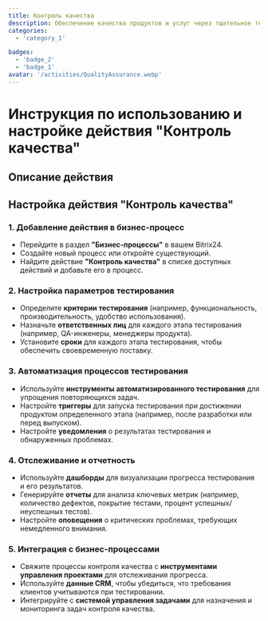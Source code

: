 ```yaml
---
title: Контроль качества
description: Обеспечение качества продуктов и услуг через тщательное тестирование.
categories:
  - 'category_1'

badges:
  - 'badge_2'
  - 'badge_1'
avatar: '/activities/QualityAssurance.webp'
---
```

# Инструкция по использованию и настройке действия "Контроль качества"

## Описание действия

## **Настройка действия "Контроль качества"**

### 1. Добавление действия в бизнес-процесс
- Перейдите в раздел **"Бизнес-процессы"** в вашем Bitrix24.
- Создайте новый процесс или откройте существующий.
- Найдите действие **"Контроль качества"** в списке доступных действий и добавьте его в процесс.

### 2. Настройка параметров тестирования
- Определите **критерии тестирования** (например, функциональность, производительность, удобство использования).
- Назначьте **ответственных лиц** для каждого этапа тестирования (например, QA-инженеры, менеджеры продукта).
- Установите **сроки** для каждого этапа тестирования, чтобы обеспечить своевременную поставку.

### 3. Автоматизация процессов тестирования
- Используйте **инструменты автоматизированного тестирования** для упрощения повторяющихся задач.
- Настройте **триггеры** для запуска тестирования при достижении продуктом определенного этапа (например, после разработки или перед выпуском).
- Настройте **уведомления** о результатах тестирования и обнаруженных проблемах.

### 4. Отслеживание и отчетность
- Используйте **дашборды** для визуализации прогресса тестирования и его результатов.
- Генерируйте **отчеты** для анализа ключевых метрик (например, количество дефектов, покрытие тестами, процент успешных/неуспешных тестов).
- Настройте **оповещения** о критических проблемах, требующих немедленного внимания.

### 5. Интеграция с бизнес-процессами
- Свяжите процессы контроля качества с **инструментами управления проектами** для отслеживания прогресса.
- Используйте **данные CRM**, чтобы убедиться, что требования клиентов учитываются при тестировании.
- Интегрируйте с **системой управления задачами** для назначения и мониторинга задач контроля качества.